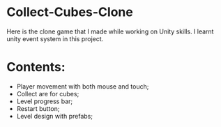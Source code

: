 # Collect-Cubes-Clone
Here is the clone game that I made while working on Unity skills. I learnt unity event system in this project.
# Contents:
- Player movement with both mouse and touch;
- Collect are for cubes;
- Level progress bar;
- Restart button;
- Level design with prefabs;
